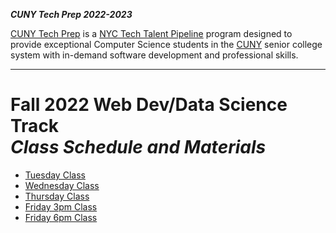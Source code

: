 **_CUNY Tech Prep 2022-2023_**

[CUNY Tech Prep](https://cunytechprep.org/) is a [NYC Tech Talent Pipeline](http://www.techtalentpipeline.nyc/) program designed to provide exceptional Computer Science students in the [CUNY](https://www.cuny.edu/) senior college system with in-demand software development and professional skills.

---

# Fall 2022 Web Dev/Data Science Track <br />_Class Schedule and Materials_

<!-- ## Summer/Winter Prep Work

[Summer Homework](link) -->


- [Tuesday Class](tuesday.md)
- [Wednesday Class](wednesday.md)
- [Thursday Class](thursday.md)
- [Friday 3pm Class](friday-3.md)
- [Friday 6pm Class](friday-6.md)
